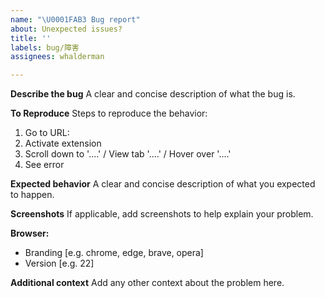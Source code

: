 ```yaml
---
name: "\U0001FAB3 Bug report"
about: Unexpected issues?
title: ''
labels: bug/障害
assignees: whalderman

---
```


**Describe the bug**
A clear and concise description of what the bug is.

**To Reproduce**
Steps to reproduce the behavior:
1. Go to URL: 
2. Activate extension
3. Scroll down to '....' / View tab '....' / Hover over '....'
4. See error

**Expected behavior**
A clear and concise description of what you expected to happen.

**Screenshots**
If applicable, add screenshots to help explain your problem.

**Browser:**
 - Branding [e.g. chrome, edge, brave, opera]
 - Version [e.g. 22]

**Additional context**
Add any other context about the problem here.
